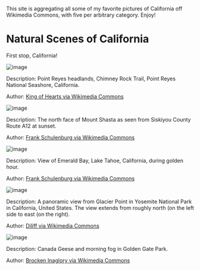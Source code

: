 This site is aggregating all some of my favorite pictures of California off Wikimedia Commons, with five per arbitrary category. Enjoy!

# Natural Scenes of California

First stop, California!



![image](https://user-images.githubusercontent.com/106886685/192608396-1c8d0f6d-ede2-4c02-8756-5078403597f1.png)

Description: Point Reyes headlands, Chimney Rock Trail, Point Reyes National Seashore, California.

Author: [King of Hearts via Wikimedia Commons](https://commons.wikimedia.org/wiki/File:Chimney_Rock_Trail_Point_Reyes_December_2016_009.jpg)



![image](https://user-images.githubusercontent.com/106886685/192608576-9207139c-de03-48fe-aaf5-e1e013fc36c8.png)

Description: The north face of Mount Shasta as seen from Siskiyou County Route A12 at sunset.

Author: [Frank Schulenburg via Wikimedia Commons](https://commons.wikimedia.org/wiki/File:North_face_of_Mount_Shasta_at_sunset-2175.jpg)



![image](https://user-images.githubusercontent.com/106886685/192672821-edddb12c-6710-4086-b989-aedfbfcfba64.png)

Description: View of Emerald Bay, Lake Tahoe, California, during golden hour.

Author: [Frank Schulenburg via Wikimedia Commons](https://commons.wikimedia.org/wiki/File:Golden_Hour_at_Emerald_Bay.jpg)



![image](https://user-images.githubusercontent.com/106886685/192672922-088797b3-8620-4213-843c-eb22a6acb255.png)

Description: A panoramic view from Glacier Point in Yosemite National Park in California, United States. The view extends from roughly north (on the left side to east 
(on the right).

Author: [Diliff via Wikimedia Commons](https://commons.wikimedia.org/wiki/File:Glacier_Point_at_Sunset,_Yosemite_NP,_CA,_US_-_Diliff.jpg)



![image](https://user-images.githubusercontent.com/106886685/192673367-b81aa896-6a7d-4fc9-91b9-890ae89093bf.png)

Description: Canada Geese and morning fog in Golden Gate Park.

Author: [Brocken Inaglory via Wikimedia Commons](https://commons.wikimedia.org/wiki/File:Canada_Geese_and_morning_fog.jpg)

